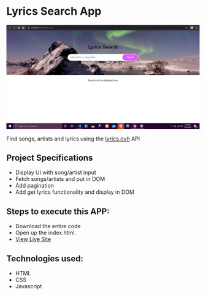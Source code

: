 # Lyrics Search App
 
 ![title-pic](screen.png)

Find songs, artists and lyrics using the [lyrics.ovh](https://lyrics.ovh) API

## Project Specifications

- Display UI with song/artist input
- Fetch songs/artists and put in DOM
- Add pagination
- Add get lyrics functionality and display in DOM
 
## Steps to execute this APP:
- Download the entire code 
- Open up the index.html.
- [View Live Site](https://anthonys1760.github.io/Lyrics-Search-App/)

## Technologies used: 
- HTML
- CSS
- Javascript